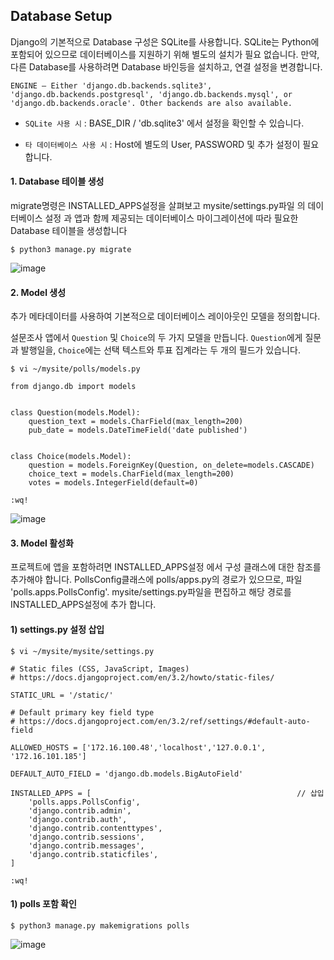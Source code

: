 ## Database Setup

Django의 기본적으로 Database 구성은 SQLite를 사용합니다. SQLite는 Python에 포함되어 있으므로 데이터베이스를 지원하기 위해 별도의 설치가 필요 없습니다. 만약, 다른 Database를 사용하려면 Database 바인등을 설치하고, 연결 설정을 변경합니다.

```
ENGINE – Either 'django.db.backends.sqlite3', 
'django.db.backends.postgresql', 'django.db.backends.mysql', or 
'django.db.backends.oracle'. Other backends are also available.
```

* ```SQLite 사용 시``` : BASE_DIR / 'db.sqlite3' 에서 설정을 확인할 수 있습니다.

* ```타 데이터베이스 사용 시``` : Host에 별도의 User, PASSWORD 및 추가 설정이 필요합니다. 


#### 1. Database 테이블 생성

migrate명령은 INSTALLED_APPS설정을 살펴보고 mysite/settings.py파일 의 데이터베이스 설정 과 앱과 함께 제공되는 데이터베이스 마이그레이션에 따라 필요한 Database 테이블을 생성합니다 

```
$ python3 manage.py migrate
```

![image](https://user-images.githubusercontent.com/56064985/148726508-af911334-a3b6-4fdc-aeaa-2446fafddb83.png)


#### 2. Model 생성

추가 메타데이터를 사용하여 기본적으로 데이터베이스 레이아웃인 모델을 정의합니다.

설문조사 앱에서 ```Question``` 및 ```Choice```의 두 가지 모델을 만듭니다. ```Question```에게 질문과 발행일을, ```Choice```에는 선택 텍스트와 투표 집계라는 두 개의 필드가 있습니다. 

```
$ vi ~/mysite/polls/models.py

from django.db import models


class Question(models.Model):
    question_text = models.CharField(max_length=200)
    pub_date = models.DateTimeField('date published')


class Choice(models.Model):
    question = models.ForeignKey(Question, on_delete=models.CASCADE)
    choice_text = models.CharField(max_length=200)
    votes = models.IntegerField(default=0)
    
:wq!
```

![image](https://user-images.githubusercontent.com/56064985/148727597-85e2fb36-a050-4aba-b14e-324f65e400ec.png)



#### 3. Model 활성화

프로젝트에 앱을 포함하려면 INSTALLED_APPS설정 에서 구성 클래스에 대한 참조를 추가해야 합니다. PollsConfig클래스에 polls/apps.py의 경로가 있으므로, 파일 'polls.apps.PollsConfig'. mysite/settings.py파일을 편집하고 해당 경로를 INSTALLED_APPS설정에 추가 합니다.

#### 1) settings.py 설정 삽입

```
$ vi ~/mysite/mysite/settings.py

# Static files (CSS, JavaScript, Images)
# https://docs.djangoproject.com/en/3.2/howto/static-files/

STATIC_URL = '/static/'

# Default primary key field type
# https://docs.djangoproject.com/en/3.2/ref/settings/#default-auto-field

ALLOWED_HOSTS = ['172.16.100.48','localhost','127.0.0.1', '172.16.101.185']

DEFAULT_AUTO_FIELD = 'django.db.models.BigAutoField'

INSTALLED_APPS = [                                              // 삽입
    'polls.apps.PollsConfig',
    'django.contrib.admin',
    'django.contrib.auth',
    'django.contrib.contenttypes',
    'django.contrib.sessions',
    'django.contrib.messages',
    'django.contrib.staticfiles',
]

:wq!
```

#### 1) polls 포함 확인

```
$ python3 manage.py makemigrations polls
```

![image](https://user-images.githubusercontent.com/56064985/148728880-e0d33e8c-e798-421a-bd17-c190d3931694.png)


